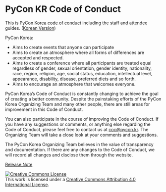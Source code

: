 PyCon KR Code of Conduct 
=====================
This is [PyCon Korea code of conduct](https://github.com/pythonkr/pycon-code-of-conduct/blob/english/code_of_conduct.md) including the staff and attendee guides. ([Korean Version](https://github.com/pythonkr/pycon-code-of-conduct/blob/korean/code_of_conduct.md))

PyCon Korea:
*   Aims to create events that anyone can participate
*   Aims to create an atmosphere where all forms of differences are accepted and respected.
*    Aims to create a conference where all participants are treated equal regardless of gender, sexual orientation, gender identity, nationality, race, region, religion, age, social status, education, intellectual level, appearance, disability, disease, preferred diets and so forth.
*   Aims to encourage an atmosphere that welcomes everyone.

PyCon Korea’s Code of Conduct is constantly changing to achieve the goal of creating a better community. Despite the painstaking efforts of the PyCon Korea Organizing Team and many other people, there are still areas for improvement in this Code of Conduct.

You can also participate in the course of improving the Code of Conduct. If you have any suggestions or comments, or anything else regarding the Code of Conduct, please feel free to contact us at [coc@pycon.kr](mailto:coc@pycon.kr). The Organizing Team will take a close look at your comments and suggestions. 

The PyCon Korea Organizing Team believes in the value of transparency and documentation. If there are any changes to the Code of Conduct, we will record all changes and disclose them through the website.   
    
[Release Note](https://github.com/pythonkr/pycon-code-of-conduct/releases)  
      
<a rel="license" href="http://creativecommons.org/licenses/by/4.0/"><img alt="Creative Commons License" style="border-width:0" src="https://i.creativecommons.org/l/by/4.0/88x31.png" /></a><br />This work is licensed under a <a rel="license" href="http://creativecommons.org/licenses/by/4.0/">Creative Commons Attribution 4.0 International License</a>.
